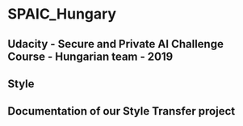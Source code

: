 # SPAIC_Hungary

## Udacity - Secure and Private AI Challenge Course - Hungarian team - 2019

## Style 

## Documentation of our Style Transfer project